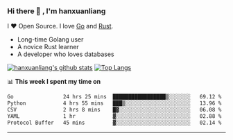 ### Hi there 👋 , I'm hanxuanliang

<!--
**hanxuanliang/hanxuanliang** is a ✨ _special_ ✨ repository because its `README.md` (this file) appears on your GitHub profile.

Here are some ideas to get you started:

- 🔭 I’m currently working on ...
- 🌱 I’m currently learning ...
- 👯 I’m looking to collaborate on ...
- 🤔 I’m looking for help with ...
- 💬 Ask me about ...
- 📫 How to reach me: ...
- 😄 Pronouns: ...
- ⚡ Fun fact: ...
-->
I ❤ Open Source. I love [Go](https://golang.org) and [Rust](https://www.rust-lang.org/zh-CN/).

* Long-time Golang user
* A novice Rust learner
* A developer who loves databases

[![hanxuanliang's github stats](https://github-readme-stats.vercel.app/api/top-langs/?username=hanxuanliang&hide=html)](https://github.com/anuraghazra/github-readme-stats)
[![Top Langs](https://github-readme-stats.vercel.app/api?username=hanxuanliang&show_icons=true&count_private=true&line_height=40)](https://github.com/anuraghazra/github-readme-stats)

📊 **This week I spent my time on**
<!--START_SECTION:waka-->

```txt
Go                24 hrs 25 mins  █████████████████▒░░░░░░░   69.12 %
Python            4 hrs 55 mins   ███▒░░░░░░░░░░░░░░░░░░░░░   13.96 %
CSV               2 hrs 8 mins    █▓░░░░░░░░░░░░░░░░░░░░░░░   06.08 %
YAML              1 hr            ▓░░░░░░░░░░░░░░░░░░░░░░░░   02.88 %
Protocol Buffer   45 mins         ▓░░░░░░░░░░░░░░░░░░░░░░░░   02.14 %
```

<!--END_SECTION:waka-->

***
